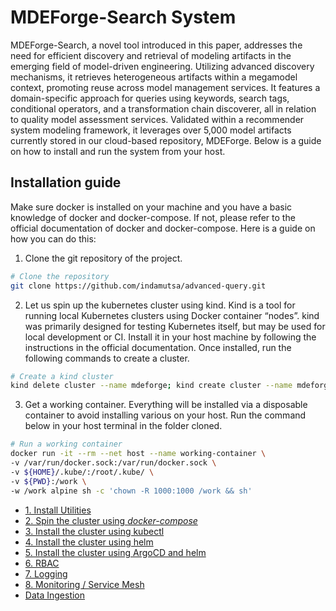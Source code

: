 # MDEForge-Search System

MDEForge-Search, a novel tool introduced in this paper, addresses the need for efficient discovery and retrieval of modeling artifacts in the emerging field of model-driven engineering. Utilizing advanced discovery mechanisms, it retrieves heterogeneous artifacts within a megamodel context, promoting reuse across model management services. It features a domain-specific approach for queries using keywords, search tags, conditional operators, and a transformation chain discoverer, all in relation to quality model assessment services. Validated within a recommender system modeling framework, it leverages over 5,000 model artifacts currently stored in our cloud-based repository, MDEForge. Below is a guide on how to install and run the system from your host.

## Installation guide

Make sure docker is installed on your machine and you have a basic knowledge of docker and docker-compose. If not, please refer to the official documentation of docker and docker-compose. Here is a guide on how you can do this:

1. Clone the git repository of the project.

```bash
# Clone the repository
git clone https://github.com/indamutsa/advanced-query.git
```

2. Let us spin up the kubernetes cluster using kind. Kind is a tool for running local Kubernetes clusters using Docker container “nodes”. kind was primarily designed for testing Kubernetes itself, but may be used for local development or CI. Install it in your host machine by following the instructions in the official documentation. Once installed, run the following commands to create a cluster.

```bash
# Create a kind cluster
kind delete cluster --name mdeforge; kind create cluster --name mdeforge
```

3. Get a working container. Everything will be installed via a disposable container to avoid installing various on your host. Run the command below in your host terminal in the folder cloned.

```bash
# Run a working container
docker run -it --rm --net host --name working-container \
-v /var/run/docker.sock:/var/run/docker.sock \
-v ${HOME}/.kube/:/root/.kube/ \
-v ${PWD}:/work \
-w /work alpine sh -c 'chown -R 1000:1000 /work && sh'
```

- [1. Install Utilities](documentation/1-install-utilities.md)
- [2. Spin the cluster using _docker-compose_](documentation/2-installation-docker-compose.md)
- [3. Install the cluster using kubectl](documentation/3-installation-kubectl.md)
- [4. Install the cluster using helm](documentation/4-installation-helm.md)
- [5. Install the cluster using ArgoCD and helm](documentation/5-installation-argocd.md)
- [6. RBAC](documentation/6-rbac.md)
- [7. Logging](documentation/7-logging.md)
- [8. Monitoring / Service Mesh](documentation/8-monitor-mesh.md)
- [Data Ingestion](documentation/data-ingestion.md)

